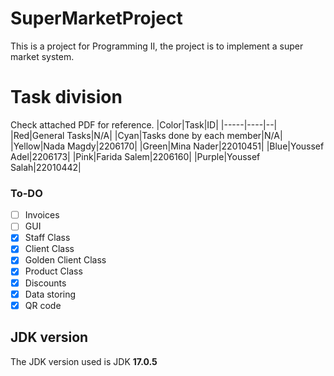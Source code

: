# SuperMarketProject
This is a project for Programming II, the project is to implement a super market system.
# Task division
Check attached PDF for reference.
|Color|Task|ID|
|-----|----|--|
|Red|General Tasks|N/A|
|Cyan|Tasks done by each member|N/A|
|Yellow|Nada Magdy|2206170|
|Green|Mina Nader|22010451|
|Blue|Youssef Adel|2206173|
|Pink|Farida Salem|2206160|
|Purple|Youssef Salah|22010442|

### To-DO
- [ ] Invoices <br>
- [ ] GUI <br>
- [x] Staff Class <br>
- [x] Client Class <br>
- [x] Golden Client Class <br>
- [x] Product Class <br>
- [x] Discounts <br>
- [x] Data storing <br>
- [x] QR code <br>

## JDK version
The JDK version used is JDK **17.0.5**
